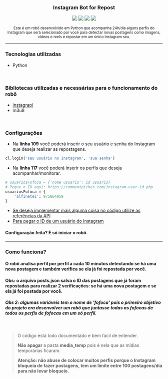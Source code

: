 <div align="center">
  <h3>Instagram Bot for Repost</h3>
  <img src="https://img.shields.io/github/issues/MatheusGatti/Instagram-Bot-for-Repost"/>
  <img src="https://img.shields.io/github/forks/MatheusGatti/Instagram-Bot-for-Repost"/>
  <img src="https://img.shields.io/github/stars/MatheusGatti/Instagram-Bot-for-Repost?color=yellow"/>
  <img src="https://img.shields.io/github/license/MatheusGatti/Instagram-Bot-for-Repost"/>
  <p><small>Este é um robô desenvolvido em Python que acompanha 24h/dia alguns perfis do Instagram que será selecionado por você para detectar novas postagens como imagens, vídeos e reels e repostar em um único Instagram seu.</small></p>
</div>

<hr>

### Tecnologias utilizadas
* Python

<br>

### Bibliotecas utilizadas e necessárias para o funcionamento do robô
* [instagrapi](https://github.com/adw0rd/instagrapi)
* m3u8

<br>

### Configurações
- Na **linha 109** você poderá inserir o seu usuário e senha do Instagram que deseja realizar as repostagens.
~~~python
cl.login('seu usuário no instagram', 'sua senha')
~~~


- Na **linha 117** você poderá inserir os perfis que deseja acompanhar/monitorar.
~~~python
# usuariosFofoca = {'nome usuario': id usuario}
# Pegue o ID aqui: https://commentpicker.com/instagram-user-id.php
usuariosFofoca = {
    'alfinetei': 975864059
}
~~~


- [Se deseja implementar mais alguma coisa no código utilize as referências da API](https://adw0rd.github.io/instagrapi/usage-guide/interactions.html)
- [Para pegar o ID de um usuário do Instagram](https://commentpicker.com/instagram-user-id.php)


#### Configuração feita? É só iniciar o robô.

<hr>

### Como funciona?
#### O robô analisa perfil por perfil a cada 10 minutos detectando se há uma nova postagem e também verifica se ela já foi repostada por você.
#### Obs: o arquivo posts.json salva o ID das postagens que já foram repostadas para realizar 2 verificações: se há uma nova postagem e se ela já foi postada por você.
##### Obs 2: algumas variáveis tem o nome de 'fofoca' pois o primeiro objetivo do projeto era desenvolver um robô que juntasse todas as fofocas de todos os perfis de fofocas em um só perfil.

<br>

> O código está todo documentado e bem fácil de entender.
> 
> **Não apagar** a pasta **media_temp** pois é nela que as mídias temporárias ficaram.
> 
> **Atenção: não abuse de colocar muitos perfis porque o Instagram bloqueia de fazer postagens, tem um limite entre 100 postagens/dia para não levar bloqueio.**
